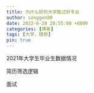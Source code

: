 ```yaml
---
title: 为什么好的大学胜过好专业
author: songgen80
date: 2022-6-20 20:55:00 +0800
categories: [博客]
tags: [大学，随想]
pin: true
---
```


2021年大学生毕业生数据情况

简历筛选逻辑

面试